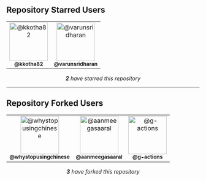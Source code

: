 
## Repository Starred Users
<!-- REPOSITORY_STARS:START -->
<table><tbody><tr><td align="center"> <a href="https://github.com/kkotha82" rel="nofollow"> 
<img src="https://avatars3.githubusercontent.com/u/15326217?v=4" alt="@kkotha82" style="max-width:100%;" width="100px;"> <br/> <sub><b>@kkotha82</b></sub> </a>
</td><td align="center"> <a href="https://github.com/varunsridharan" rel="nofollow"> 
<img src="https://avatars1.githubusercontent.com/u/1884287?v=4" alt="@varunsridharan" style="max-width:100%;" width="100px;"> <br/> <sub><b>@varunsridharan</b></sub> </a>
</td></tr></tbody></table><p align="center"><i><b>2</b> have starred this repository</i></p>
<!-- REPOSITORY_STARS:END -->

---

## Repository Forked Users
<!-- REPOSITORY_FORKS:START -->
<table><tbody><tr><td align="center"> <a href="https://github.com/whystopusingchinese" rel="nofollow"> 
<img src="https://avatars1.githubusercontent.com/u/66453658?v=4" alt="@whystopusingchinese" style="max-width:100%;" width="100px;"> <br/> <sub><b>@whystopusingchinese</b></sub> </a>
</td><td align="center"> <a href="https://github.com/aanmeegasaaral" rel="nofollow"> 
<img src="https://avatars0.githubusercontent.com/u/66984783?v=4" alt="@aanmeegasaaral" style="max-width:100%;" width="100px;"> <br/> <sub><b>@aanmeegasaaral</b></sub> </a>
</td><td align="center"> <a href="https://github.com/g-actions" rel="nofollow"> 
<img src="https://avatars2.githubusercontent.com/u/54355091?v=4" alt="@g-actions" style="max-width:100%;" width="100px;"> <br/> <sub><b>@g-actions</b></sub> </a>
</td></tr></tbody></table><p align="center"><i><b>3</b> have forked this repository</i></p>
<!-- REPOSITORY_FORKS:END -->
